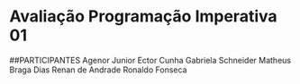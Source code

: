 # Avaliação Programação Imperativa 01

##PARTICIPANTES
Agenor Junior
Ector Cunha
Gabriela Schneider
Matheus Braga Dias
Renan de Andrade
Ronaldo Fonseca
